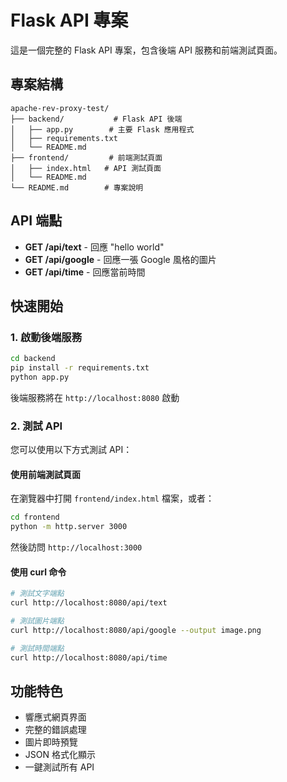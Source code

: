 # Flask API 專案

這是一個完整的 Flask API 專案，包含後端 API 服務和前端測試頁面。

## 專案結構

```
apache-rev-proxy-test/
├── backend/           # Flask API 後端
│   ├── app.py        # 主要 Flask 應用程式
│   ├── requirements.txt
│   └── README.md
├── frontend/         # 前端測試頁面
│   ├── index.html   # API 測試頁面
│   └── README.md
└── README.md        # 專案說明
```

## API 端點

- **GET /api/text** - 回應 "hello world"
- **GET /api/google** - 回應一張 Google 風格的圖片
- **GET /api/time** - 回應當前時間

## 快速開始

### 1. 啟動後端服務

```bash
cd backend
pip install -r requirements.txt
python app.py
```

後端服務將在 `http://localhost:8080` 啟動

### 2. 測試 API

您可以使用以下方式測試 API：

#### 使用前端測試頁面
在瀏覽器中打開 `frontend/index.html` 檔案，或者：

```bash
cd frontend
python -m http.server 3000
```

然後訪問 `http://localhost:3000`

#### 使用 curl 命令

```bash
# 測試文字端點
curl http://localhost:8080/api/text

# 測試圖片端點
curl http://localhost:8080/api/google --output image.png

# 測試時間端點
curl http://localhost:8080/api/time
```

## 功能特色

- 響應式網頁界面
- 完整的錯誤處理
- 圖片即時預覽
- JSON 格式化顯示
- 一鍵測試所有 API
